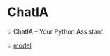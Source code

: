 # ChatIA

💡 ChatIA – Your Python Assistant

💡 [model](https://huggingface.co/f0rc3ps/mistral-7b-nu11secur1ty/blob/main/mistral-7b-nu11secur1ty-v0.1.Q4_K_M.gguf)

